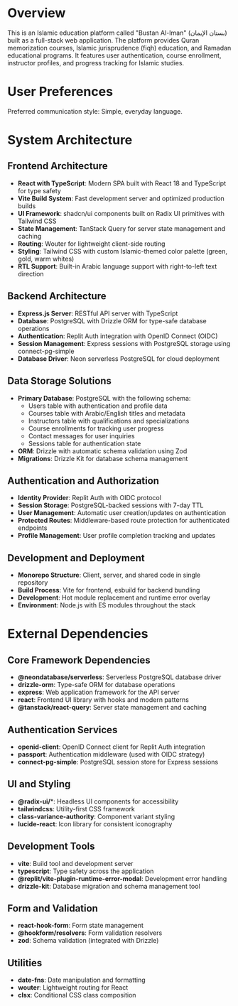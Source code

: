 # Overview

This is an Islamic education platform called "Bustan Al-Iman" (بستان الإيمان) built as a full-stack web application. The platform provides Quran memorization courses, Islamic jurisprudence (fiqh) education, and Ramadan educational programs. It features user authentication, course enrollment, instructor profiles, and progress tracking for Islamic studies.

# User Preferences

Preferred communication style: Simple, everyday language.

# System Architecture

## Frontend Architecture
- **React with TypeScript**: Modern SPA built with React 18 and TypeScript for type safety
- **Vite Build System**: Fast development server and optimized production builds
- **UI Framework**: shadcn/ui components built on Radix UI primitives with Tailwind CSS
- **State Management**: TanStack Query for server state management and caching
- **Routing**: Wouter for lightweight client-side routing
- **Styling**: Tailwind CSS with custom Islamic-themed color palette (green, gold, warm whites)
- **RTL Support**: Built-in Arabic language support with right-to-left text direction

## Backend Architecture
- **Express.js Server**: RESTful API server with TypeScript
- **Database**: PostgreSQL with Drizzle ORM for type-safe database operations
- **Authentication**: Replit Auth integration with OpenID Connect (OIDC)
- **Session Management**: Express sessions with PostgreSQL storage using connect-pg-simple
- **Database Driver**: Neon serverless PostgreSQL for cloud deployment

## Data Storage Solutions
- **Primary Database**: PostgreSQL with the following schema:
  - Users table with authentication and profile data
  - Courses table with Arabic/English titles and metadata
  - Instructors table with qualifications and specializations
  - Course enrollments for tracking user progress
  - Contact messages for user inquiries
  - Sessions table for authentication state
- **ORM**: Drizzle with automatic schema validation using Zod
- **Migrations**: Drizzle Kit for database schema management

## Authentication and Authorization
- **Identity Provider**: Replit Auth with OIDC protocol
- **Session Storage**: PostgreSQL-backed sessions with 7-day TTL
- **User Management**: Automatic user creation/updates on authentication
- **Protected Routes**: Middleware-based route protection for authenticated endpoints
- **Profile Management**: User profile completion tracking and updates

## Development and Deployment
- **Monorepo Structure**: Client, server, and shared code in single repository
- **Build Process**: Vite for frontend, esbuild for backend bundling
- **Development**: Hot module replacement and runtime error overlay
- **Environment**: Node.js with ES modules throughout the stack

# External Dependencies

## Core Framework Dependencies
- **@neondatabase/serverless**: Serverless PostgreSQL database driver
- **drizzle-orm**: Type-safe ORM for database operations
- **express**: Web application framework for the API server
- **react**: Frontend UI library with hooks and modern patterns
- **@tanstack/react-query**: Server state management and caching

## Authentication Services
- **openid-client**: OpenID Connect client for Replit Auth integration
- **passport**: Authentication middleware (used with OIDC strategy)
- **connect-pg-simple**: PostgreSQL session store for Express sessions

## UI and Styling
- **@radix-ui/***: Headless UI components for accessibility
- **tailwindcss**: Utility-first CSS framework
- **class-variance-authority**: Component variant styling
- **lucide-react**: Icon library for consistent iconography

## Development Tools
- **vite**: Build tool and development server
- **typescript**: Type safety across the application
- **@replit/vite-plugin-runtime-error-modal**: Development error handling
- **drizzle-kit**: Database migration and schema management tool

## Form and Validation
- **react-hook-form**: Form state management
- **@hookform/resolvers**: Form validation resolvers
- **zod**: Schema validation (integrated with Drizzle)

## Utilities
- **date-fns**: Date manipulation and formatting
- **wouter**: Lightweight routing for React
- **clsx**: Conditional CSS class composition